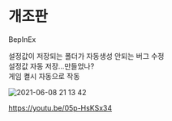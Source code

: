 # 개조판

BepInEx

설정값이 저장되는 폴더가 자동생성 안되는 버그 수정  
설정값 자동 저장...만들었나?  
게임 켤시 자동으로 작동  

![2021-06-08 21 13 42](https://user-images.githubusercontent.com/20321215/121183169-c2971000-c89e-11eb-995e-2f61840a6bb4.png)

https://youtu.be/05p-HsKSx34
